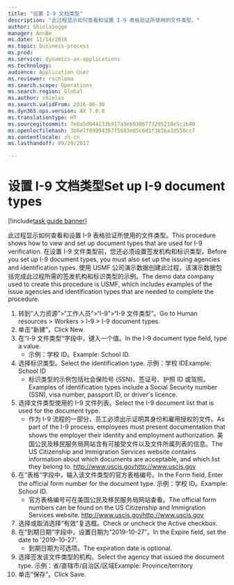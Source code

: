 ```yaml
--- 
title: "设置 I-9 文档类型"
description: "此过程显示如何查看和设置 I-9 表格验证所使用的文件类型。"
author: ShielaSogge
manager: AnnBe
ms.date: 11/14/2016
ms.topic: business-process
ms.prod: 
ms.service: dynamics-ax-applications
ms.technology: 
audience: Application User
ms.reviewer: rschloma
ms.search.scope: Operations
ms.search.region: Global
ms.author: shielas
ms.search.validFrom: 2016-06-30
ms.dyn365.ops.version: AX 7.0.0
ms.translationtype: HT
ms.sourcegitcommit: 7e0a5d044133b917a3eb9386773205218e5c1b40
ms.openlocfilehash: 3b0e7f09994367f5683ed5c6d1f3b3ba3d550cc7
ms.contentlocale: zh-cn
ms.lasthandoff: 09/29/2017

---
```

# <a name="set-up-i-9-document-types"></a><span data-ttu-id="cc1b4-103">设置 I-9 文档类型</span><span class="sxs-lookup"><span data-stu-id="cc1b4-103">Set up I-9 document types</span></span>

[!include[task guide banner](../../../includes/task-guide-banner.md)]

<span data-ttu-id="cc1b4-104">此过程显示如何查看和设置 I-9 表格验证所使用的文件类型。</span><span class="sxs-lookup"><span data-stu-id="cc1b4-104">This procedure shows how to view and set up document types that are used for I-9 verification.</span></span> <span data-ttu-id="cc1b4-105">在设置 I-9 文件类型前，您还必须设置签发机构和标识类型。</span><span class="sxs-lookup"><span data-stu-id="cc1b4-105">Before you set up I-9 document types, you must also set up the issuing agencies and identification types.</span></span> <span data-ttu-id="cc1b4-106">使用 USMF 公司演示数据创建此过程，该演示数据包括完成此过程所需的签发机构和标识类型的示例。</span><span class="sxs-lookup"><span data-stu-id="cc1b4-106">The demo data company used to create this procedure is USMF, which includes examples of the issue agencies and identification types that are needed to complete the procedure.</span></span>

1. <span data-ttu-id="cc1b4-107">转到“人力资源”>“工作人员”>“I-9”>“I-9 文件类型”。</span><span class="sxs-lookup"><span data-stu-id="cc1b4-107">Go to Human resources > Workers > I-9 > I-9 document types.</span></span>
2. <span data-ttu-id="cc1b4-108">单击“新建”。</span><span class="sxs-lookup"><span data-stu-id="cc1b4-108">Click New.</span></span>
3. <span data-ttu-id="cc1b4-109">在“I-9 文件类型”字段中，键入一个值。</span><span class="sxs-lookup"><span data-stu-id="cc1b4-109">In the I-9 document type field, type a value.</span></span>
    * <span data-ttu-id="cc1b4-110">示例：学校 ID。</span><span class="sxs-lookup"><span data-stu-id="cc1b4-110">Example: School ID.</span></span>  
4. <span data-ttu-id="cc1b4-111">选择标识类型。</span><span class="sxs-lookup"><span data-stu-id="cc1b4-111">Select the identification type.</span></span>  <span data-ttu-id="cc1b4-112">示例：学校 ID</span><span class="sxs-lookup"><span data-stu-id="cc1b4-112">Example:  School ID</span></span>
    * <span data-ttu-id="cc1b4-113">标识类型的示例包括社会保险号 (SSN)、签证号、护照 ID 或驾照。</span><span class="sxs-lookup"><span data-stu-id="cc1b4-113">Examples of identification types include a Social Security number (SSN), visa number, passport ID, or driver's licence.</span></span>  
5. <span data-ttu-id="cc1b4-114">选择文件类型使用的 I-9 文件列表。</span><span class="sxs-lookup"><span data-stu-id="cc1b4-114">Select the I-9 document list that is used for the document type.</span></span>
    * <span data-ttu-id="cc1b4-115">作为 I-9 流程的一部分，员工必须出示证明其身份和雇用授权的文件。</span><span class="sxs-lookup"><span data-stu-id="cc1b4-115">As part of the I-9 process, employees must present documentation that shows the employer their identity and employment authorization.</span></span> <span data-ttu-id="cc1b4-116">美国公民及移民服务局网站含有可接受文件以及文件所属列表的信息。</span><span class="sxs-lookup"><span data-stu-id="cc1b4-116">The US Citizenship and Immigration Services website contains information about which documents are acceptable, and which list they belong to.</span></span>  <span data-ttu-id="cc1b4-117">http://www.uscis.gov</span><span class="sxs-lookup"><span data-stu-id="cc1b4-117">http://www.uscis.gov</span></span>  
6. <span data-ttu-id="cc1b4-118">在“表格”字段中，输入该文件类型的官方表格编号。</span><span class="sxs-lookup"><span data-stu-id="cc1b4-118">In the Form field, Enter the official form number for the document type.</span></span> <span data-ttu-id="cc1b4-119">示例：学校 ID。</span><span class="sxs-lookup"><span data-stu-id="cc1b4-119">Example: School ID.</span></span>
    * <span data-ttu-id="cc1b4-120">官方表格编号可在美国公民及移民服务局网站查看。</span><span class="sxs-lookup"><span data-stu-id="cc1b4-120">The official form numbers can be found on the US Citizenship and Immigration Services website.</span></span>  <span data-ttu-id="cc1b4-121">http://www.uscis.gov</span><span class="sxs-lookup"><span data-stu-id="cc1b4-121">http://www.uscis.gov</span></span>  
7. <span data-ttu-id="cc1b4-122">选择或取消选择“有效”复选框。</span><span class="sxs-lookup"><span data-stu-id="cc1b4-122">Check or uncheck the Active checkbox.</span></span>
8. <span data-ttu-id="cc1b4-123">在“到期日期”字段中，设置日期为“2019-10-27”。</span><span class="sxs-lookup"><span data-stu-id="cc1b4-123">In the Expire field, set the date to '2019-10-27'.</span></span>
    * <span data-ttu-id="cc1b4-124">到期日期为可选项。</span><span class="sxs-lookup"><span data-stu-id="cc1b4-124">The expiration date is optional.</span></span>  
9. <span data-ttu-id="cc1b4-125">选择签发该文件类型的机构。</span><span class="sxs-lookup"><span data-stu-id="cc1b4-125">Select the agency that issued the document type.</span></span> <span data-ttu-id="cc1b4-126">示例：省/直辖市/自治区/区域</span><span class="sxs-lookup"><span data-stu-id="cc1b4-126">Example: Province/territory</span></span>
10. <span data-ttu-id="cc1b4-127">单击“保存”。</span><span class="sxs-lookup"><span data-stu-id="cc1b4-127">Click Save.</span></span>


